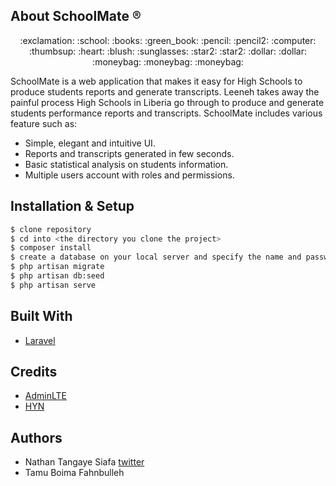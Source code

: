 ## About SchoolMate :registered:

<p align="center">
:exclamation: :school: :books: :green_book: :pencil: :pencil2: :computer: :thumbsup: :heart: :blush: :sunglasses: :star2: :star2: :dollar: :dollar: :moneybag: :moneybag: :moneybag:
</p>

SchoolMate is a web application that makes it easy for High Schools to produce students reports and generate transcripts. Leeneh takes away the painful process High Schools in Liberia go through to produce and generate students performance reports and transcripts. SchoolMate includes various feature such as:

- Simple, elegant and intuitive UI.
- Reports and transcripts generated in few seconds.
- Basic statistical analysis on students information.
- Multiple users account with roles and permissions.

## Installation & Setup

```sh
$ clone repository
$ cd into <the directory you clone the project>
$ composer install
$ create a database on your local server and specify the name and password in .env
$ php artisan migrate
$ php artisan db:seed
$ php artisan serve
```

## Built With

- [Laravel](https://laravel.com/)

## Credits

- [AdminLTE](https://adminlte.io/)
- [HYN](https://laravel-tenancy.com/)

## Authors

* Nathan Tangaye Siafa [twitter](https://twitter.com/NathanSiafa1)
* Tamu Boima Fahnbulleh

